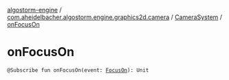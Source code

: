 [algostorm-engine](../../index.md) / [com.aheidelbacher.algostorm.engine.graphics2d.camera](../index.md) / [CameraSystem](index.md) / [onFocusOn](.)

# onFocusOn

`@Subscribe fun onFocusOn(event: `[`FocusOn`](-focus-on/index.md)`): Unit`